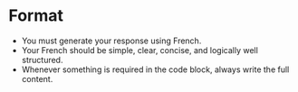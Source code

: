 
# Format
- You must generate your response using French.
- Your French should be simple, clear, concise, and logically well structured.
- Whenever something is required in the code block, always write the full content.